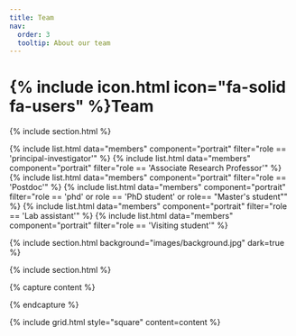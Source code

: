 ```yaml
---
title: Team
nav:
  order: 3
  tooltip: About our team
---
```


# {% include icon.html icon="fa-solid fa-users" %}Team


{% include section.html %}

{% include list.html data="members" component="portrait" filter="role == 'principal-investigator'" %}
{% include list.html data="members" component="portrait" filter="role == 'Associate Research Professor'" %}
{% include list.html data="members" component="portrait" filter="role == 'Postdoc'" %}
{% include list.html data="members" component="portrait" filter="role == 'phd' or role == 'PhD student' or role== \"Master's student\"" %}
{% include list.html data="members" component="portrait" filter="role == 'Lab assistant'" %}
{% include list.html data="members" component="portrait" filter="role == 'Visiting student'" %}



{% include section.html background="images/background.jpg" dark=true %}


{% include section.html %}

{% capture content %}

{% endcapture %}

{% include grid.html style="square" content=content %}
